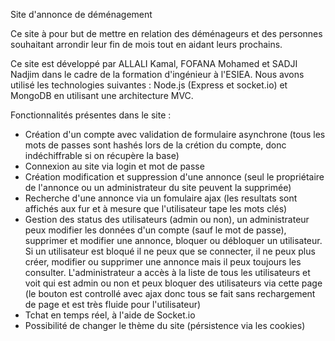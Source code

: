 Site d'annonce de déménagement

Ce site à pour but de mettre en relation des déménageurs et des personnes souhaitant arrondir leur fin de mois tout en aidant leurs prochains.

Ce site est développé par ALLALI Kamal, FOFANA Mohamed et SADJI Nadjim dans le cadre de la formation d'ingénieur à l'ESIEA. 
Nous avons utilisé les technologies suivantes : Node.js (Express et socket.io) et MongoDB en utilisant une architecture MVC.

Fonctionnalités présentes dans le site :
- Création d'un compte avec validation de formulaire asynchrone (tous les mots de passes sont hashés lors de la crétion du compte, donc indéchiffrable si on récupère la base)
- Connexion au site via login et mot de passe
- Création modification et suppression d'une annonce (seul le propriétaire de l'annonce ou un administrateur du site peuvent la supprimée)
- Recherche d'une annonce via un fomulaire ajax (les resultats sont affichés aux fur et à mesure que l'utilisateur tape les mots clés)
- Gestion des status des utilisateurs (admin ou non), un administrateur peux modifier les données d'un compte (sauf le mot de passe), supprimer et modifier une annonce, bloquer ou débloquer un utilisateur. Si un utilisateur est bloqué il ne peux que se connecter, il ne peux plus créer, modifier ou supprimer une annonce mais il peux toujours les consulter. L'administrateur a accès à la liste de tous les utilisateurs et voit qui est admin ou non et peux bloquer des utilisateurs via cette page (le bouton est controllé avec ajax donc tous se fait sans rechargement de page et est très fluide pour l'utilisateur)
- Tchat en temps réel, à l'aide de Socket.io
- Possibilité de changer le thème du site (pérsistence via les cookies)
